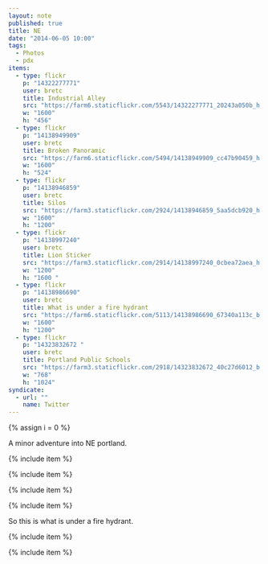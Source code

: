 ```yaml
---
layout: note
published: true
title: NE
date: "2014-06-05 10:00"
tags: 
  - Photos
  - pdx
items: 
  - type: flickr
    p: "14322277771"
    user: bretc
    title: Industrial Alley
    src: "https://farm6.staticflickr.com/5543/14322277771_20243a050b_h.jpg"
    w: "1600"
    h: "456"
  - type: flickr
    p: "14138949909"
    user: bretc
    title: Broken Panoramic
    src: "https://farm6.staticflickr.com/5494/14138949909_cc47b90459_h.jpg"
    w: "1600"
    h: "524"
  - type: flickr
    p: "14138946859"
    user: bretc
    title: Silos
    src: "https://farm3.staticflickr.com/2924/14138946859_5aa5dcb920_h.jpg"
    w: "1600"
    h: "1200"
  - type: flickr
    p: "14138997240"
    user: bretc
    title: Lion Sticker
    src: "https://farm3.staticflickr.com/2914/14138997240_0cbea72aea_h.jpg"
    w: "1200"
    h: "1600 "
  - type: flickr
    p: "14138986690"
    user: bretc
    title: What is under a fire hydrant
    src: "https://farm6.staticflickr.com/5113/14138986690_67340a113c_b.jpg"
    w: "1600"
    h: "1200"
  - type: flickr
    p: "14323832672 "
    user: bretc
    title: Portland Public Schools
    src: "https://farm3.staticflickr.com/2918/14323832672_40c27d6012_b.jpg"
    w: "768"
    h: "1024"
syndicate: 
  - url: ""
    name: Twitter
---
```


{% assign i = 0  %}

A minor adventure into NE portland.

{% include item %}

{% include item %}

{% include item %}

{% include item %}

So this is what is under a fire hydrant.

{% include item %}

{% include item %}
